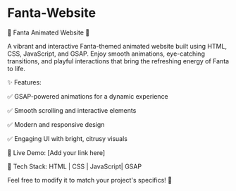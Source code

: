 # Fanta-Website
🍊 Fanta Animated Website 🍊

A vibrant and interactive Fanta-themed animated website built using HTML, CSS, JavaScript, and GSAP. Enjoy smooth animations, eye-catching transitions, and playful interactions that bring the refreshing energy of Fanta to life.


✨ Features:

✅ GSAP-powered animations for a dynamic experience

✅ Smooth scrolling and interactive elements

✅ Modern and responsive design

✅ Engaging UI with bright, citrusy visuals



🎨 Live Demo: [Add your link here]

📌 Tech Stack: HTML | CSS | JavaScript| GSAP


Feel free to modify it to match your project's specifics! 🚀
